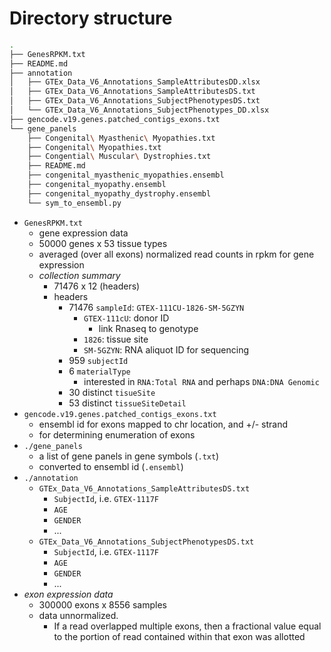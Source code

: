 
# Directory structure


```sh 
.
├── GenesRPKM.txt
├── README.md
├── annotation
│   ├── GTEx_Data_V6_Annotations_SampleAttributesDD.xlsx
│   ├── GTEx_Data_V6_Annotations_SampleAttributesDS.txt
│   ├── GTEx_Data_V6_Annotations_SubjectPhenotypesDS.txt
│   └── GTEx_Data_V6_Annotations_SubjectPhenotypes_DD.xlsx
├── gencode.v19.genes.patched_contigs_exons.txt                 
└── gene_panels
    ├── Congenital\ Myasthenic\ Myopathies.txt
    ├── Congenital\ Myopathies.txt
    ├── Congential\ Muscular\ Dystrophies.txt
    ├── README.md
    ├── congenital_myasthenic_myopathies.ensembl
    ├── congenital_myopathy.ensembl
    ├── congenital_myopathy_dystrophy.ensembl
    └── sym_to_ensembl.py
```


+ `GenesRPKM.txt`
    + gene expression data
    + 50000 genes x 53 tissue types 
    + averaged (over all exons) normalized read counts in rpkm for gene expression
    + _collection summary_
        + 71476 x 12 (headers)
        + headers
            + 71476 `sampleId`: `GTEX-111CU-1826-SM-5GZYN`
                + `GTEX-111cU`: donor ID
                    + link Rnaseq to genotype 
                + `1826`: tissue site
                + `SM-5GZYN`: RNA aliquot ID for sequencing
            + 959 `subjectId`
            + 6 `materialType`
                + interested in `RNA:Total RNA` and perhaps `DNA:DNA Genomic`
            + 30 distinct `tisueSite`
            + 53 distinct `tissueSiteDetail`
+ `gencode.v19.genes.patched_contigs_exons.txt`
    + ensembl id for exons mapped to chr location, and +/- strand 
    + for determining enumeration of exons
+ `./gene_panels`
    + a list of gene panels in gene symbols (`.txt`)
    + converted to ensembl id (`.ensembl`)
+ `./annotation`
    + `GTEx_Data_V6_Annotations_SampleAttributesDS.txt` 
        + `SubjectId`, i.e. `GTEX-1117F`
        + `AGE`
        + `GENDER`
        + ...
    + `GTEx_Data_V6_Annotations_SubjectPhenotypesDS.txt`
        + `SubjectId`, i.e. `GTEX-1117F`
        + `AGE`
        + `GENDER`
        + ...
+ _exon expression data_
    + 300000 exons x 8556 samples
    + data unnormalized. 
        + If a read overlapped multiple exons, then a fractional value equal to the portion of read contained within that exon was allotted


